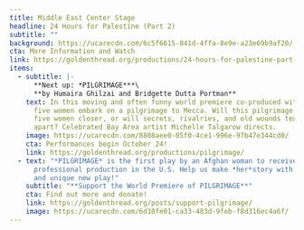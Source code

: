 ```yaml
---
title: Middle East Center Stage
headline: 24 Hours for Palestine (Part 2)
subtitle: ""
background: https://ucarecdn.com/6c5f6615-841d-4ffa-8e9e-a23e69b9af20/
cta: More Information and Watch
link: https://goldenthread.org/productions/24-hours-for-palestine-part-2/
items:
  - subtitle: |-
      **N﻿ext up: *PILGRIMAGE***\
      **by Humaira Ghilzai and Bridgette Dutta Portman**
    text: I﻿n this moving and often funny world premiere co-produced with Z Space,
      five women embark on a pilgrimage to Mecca. Will this pilgrimage bring the
      five women closer, or will secrets, rivalries, and old wounds tear them
      apart? C﻿﻿﻿elebrated Bay Area artist Michelle Talgarow directs.
    image: https://ucarecdn.com/8808aee0-05f0-4ce1-996e-97b47e344cd0/
    cta: Performances begin October 24!
    link: https://goldenthread.org/productions/pilgrimage/
  - text: "*PILGRIMAGE* is the first play by an Afghan woman to receive a
      professional production in the U.S. Help us make *her*story with this rare
      and unique new play!"
    subtitle: "**S﻿upport the World Premiere of PILGRIMAGE**"
    cta: Find out more and donate!
    link: https://goldenthread.org/posts/support-pilgrimage/
    image: https://ucarecdn.com/6d10fe01-ca33-483d-9feb-f8d316ec4a6f/
---
```

